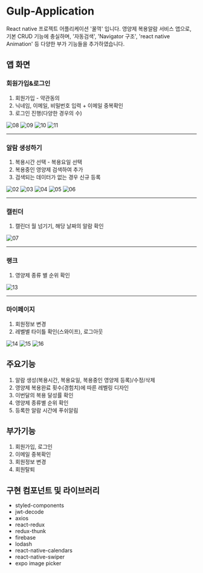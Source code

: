 # Gulp-Application
React native 프로젝트 어플리케이션 '꿀꺽' 입니다. 영양제 복용알람 서비스 앱으로, 기본 CRUD 기능에 충실하며, '자동검색', 'Navigator 구조', 'react native Animation' 등 다양한 부가 기능들을 추가하였습니다.


## 앱 화면

### 회원가입&로그인
1. 회원가입 - 약관동의
2. 닉네임, 이메일, 비밀번호 입력 + 이메일 중복확인
3. 로그인 진행(다양한 경우의 수)


![08](https://user-images.githubusercontent.com/86715916/147720449-00611f88-3b35-4ccc-bdb5-2deb7fbb31f8.png)
![09](https://user-images.githubusercontent.com/86715916/147720451-1c566adf-aac5-4897-a84e-b64e86ade0de.png)
![10](https://user-images.githubusercontent.com/86715916/147720452-8e43249c-e906-45e5-9515-2eeac4d1ab2d.png)
![11](https://user-images.githubusercontent.com/86715916/147720453-8b41ba63-500e-45b5-b97a-e92a5b1d2f1a.png)


---
### 알람 생성하기
1. 복용시간 선택 - 복용요일 선택
2. 복용중인 영양제 검색하여 추가
3. 검색되는 데이터가 없는 경우 신규 등록


![02](https://user-images.githubusercontent.com/86715916/147720441-fcb402fd-08f1-4897-99a5-cdef6eb97afe.png)
![03](https://user-images.githubusercontent.com/86715916/147720442-a2b14dcc-d0b5-48bf-8f08-215a3fae2972.png)
![04](https://user-images.githubusercontent.com/86715916/147720443-3e0deecf-7d41-4730-bb45-ea14c7c92d15.png)
![05](https://user-images.githubusercontent.com/86715916/147720446-32f72e06-d062-4de3-b8c1-14710b4ca335.png)
![06](https://user-images.githubusercontent.com/86715916/147720447-8f440973-f0c6-40db-a034-a0951b785f37.png)


---
### 캘린더
1. 캘린더 월 넘기기, 해당 날짜의 알람 확인

![07](https://user-images.githubusercontent.com/86715916/147720448-4188f902-fcfd-49c2-86e4-8867c88f3c51.png)

---
### 랭크
1. 영양제 종류 별 순위 확인


![13](https://user-images.githubusercontent.com/86715916/147720455-9675c70b-d2f2-41d5-87f4-391e97c89560.png)

---
### 마이페이지
1. 회원정보 변경
2. 레벨별 타이틀 확인(스와이프), 로그아웃


![14](https://user-images.githubusercontent.com/86715916/147720456-d5445c07-d96d-4228-91af-cc00339417db.png)
![15](https://user-images.githubusercontent.com/86715916/147720661-0b3b78af-4167-4236-a0e8-56abd10c5f5f.png)
![16](https://user-images.githubusercontent.com/86715916/147720458-4e6853ac-ef0b-414d-90d7-933342fab376.png)





## 주요기능
1. 알람 생성(복용시간, 복용요일, 복용중인 영양제 등록)/수정/삭제
2. 영양제 복용완료 횟수(경험치)에 따른 레벨링 디자인
3. 이번달의 복용 달성률 확인
4. 영양제 종류별 순위 확인
5. 등록한 알람 시간에 푸쉬알림


## 부가기능
1. 회원가입, 로그인
2. 이메일 중복확인
3. 회원정보 변경
4. 회원탈퇴


## 구현 컴포넌트 및 라이브러리
- styled-components
- jwt-decode
- axios
- react-redux
- redux-thunk
- firebase
- lodash
- react-native-calendars
- react-native-swiper
- expo image picker
